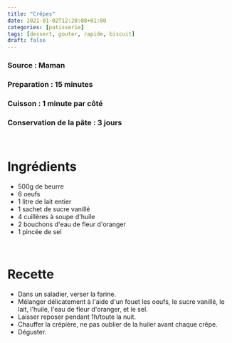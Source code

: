 ```yaml
---
title: "Crêpes"
date: 2021-01-02T12:20:08+01:00
categories: [patisserie]
tags: [dessert, gouter, rapide, biscuit]
draft: false
---
```


### Source : Maman
### Preparation : 15 minutes
### Cuisson : 1 minute par côté
### Conservation de la pâte : 3 jours

&nbsp;

# Ingrédients
- 500g de beurre
- 6 oeufs
- 1 litre de lait entier
- 1 sachet de sucre vanillé
- 4 cuillères à soupe d'huile
- 2 bouchons d'eau de fleur d'oranger
- 1 pincée de sel

&nbsp;

# Recette
- Dans un saladier, verser la farine.
- Mélanger délicatement à l'aide d'un fouet les oeufs, le sucre vanillé, le lait, l'huile, l'eau de fleur d'oranger, et le sel.
- Laisser reposer pendant 1h/toute la nuit.
- Chauffer la crêpière, ne pas oublier de la huiler avant chaque crêpe.
- Déguster.